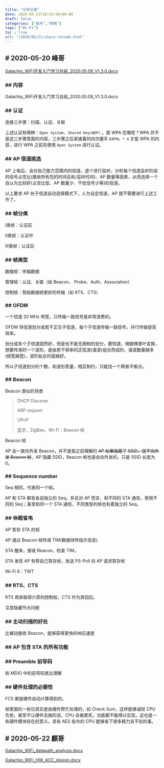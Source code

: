 ```yaml
---
title: "分享记录"
date: 2020-05-21T10:54:50+08:00
draft: false
categories: ["技术","网络"]
tags: ["Wi-Fi"]
toc : true
url: "/2020/05/21/share-recode.html"
---
```


## # 2020-05-20 峰哥

[Galachip_WiFi开发入门学习总结_2020.05.09_V1.3.0.docx](/files/Galachip_WiFi%E5%BC%80%E5%8F%91%E5%85%A5%E9%97%A8%E5%AD%A6%E4%B9%A0%E6%80%BB%E7%BB%93_2020.05.09_V1.3.0.docx)

### ## 内容

Galachip_WiFi开发入门学习总结_2020.05.09_V1.3.0.docx

### ## 认证

连接三步骤：扫描、认证、关联

上述认证有两种：`Open System`、`Shared Key(WEP)` 。那 WPA 在哪呢？WPA 并不是这三步骤里面的内容，三步骤之后紧接着的四次握手 `EAPOL * 4` 才是 WPA 的内容，进行 WPA 之前先使用 `Open System` 进行认证。

### ## AP 信道挑选

AP 上电后，会对自己能力范围内的信道，逐个进行监听，分析每个信道监听阶段的信号占空比(接收所有包的时间总和/监听时间)、AP 数量等因素，从而选择一个自认为比较好(占空比低、AP 数量少、干扰信号少等)的信道。

以上要求 AP 处于信道自动选择模式下，人为设定信道，AP 就不需要进行上述工作了。

### ## 帧分类

Ⅰ类帧：认证前

Ⅱ类帧：认证中

Ⅲ类帧：认证后

### ## 帧类型

数据帧：传输数据

管理帧：认证、关联（如 Beacon、 Probe、Auth、Association）

控制帧：帮助数据帧更好的传输（如 RTS、CTS）

### ## OFDM

一个信道 20 MHz 带宽，只传输一路信号是非常浪费的。

OFDM 将信道划分成若干正交子信道，每个子信道传输一路信号，并行传输提高效率。

划分成多个子信道固然好，但是也不能无限制的划分，要知道，根据傅里叶变换，想要传递的一个波形，是由若干频率的正弦波(谐波)组合而成的，谐波数量越多(频宽越宽)，波形拟合的就越好。

所以子信道划分的个数，和波形质量，相互制约，只能找一个两者平衡点。

### ## Beacon

Beacon 类似的场景

> DHCP Discover
>
> ARP request
>
> UPnP
>
> 蓝牙、ZigBee、Wi-Fi：Beacon 帧

Beacon 帧

AP 会一直向外发 Beacon，并不是我之前理解的 ~~AP 如果隐藏了 SSID，就不向外发 Beacon 帧~~，AP 隐藏 SSID，Beacon 帧也是会向外发的，只是 SSID 长度为 0。

### ## Sequence number

Seq 相同，代表同一个帧。

AP 和 STA 都有各自独立的 Seq。并且对 AP 而言，和不同的 STA 通信，使用不同的 Seq；甚至和同一个 STA 通信，不同类型的帧也有着独立的 Seq。

### ## 休眠省电

AP 暂存 STA 的帧

AP 通过 Beacon 帧传递 TIM(数据待传指示信息)

STA 醒来，接收 Beacon，检查 TIM，

STA 发现 AP 有帮自己暂存帧，发送 PS-Poll 向 AP 请求暂存帧

Wi-Fi 6：TWT

### ## RTS、CTS

RTS 用来取得介质的控制权，CTS 作为其回应。

注意隐藏节点问题

### ## 主动扫描的好处

比被动接收 Beacon，能够获得更快的响应速度

### ## AP 包含 STA 的所有功能

### ## Preamble 前导码

和 MDIO 中的前导码类比理解

### ## 硬件处理的必要性

FCS 都是硬件自动计算得到的。

帧里面的一些位其实是由硬件帮忙处理的，如 Check Sum，这样能够减轻 CPU 负担，甚至不让硬件去做的话，CPU 会被累死，功能都不能得以实现，这也是一些硬件模块存在的意义。具有 AES 指令的 CPU 能够省下很多精力去干别的事。



## # 2020-05-22 麒哥

[Galachip_WiFi_datapath_analysis.docx](/files/Galachip_WiFi_datapath_analysis.docx)

[Galachip_WiFi_HW_ACC_design.docx](/files/Galachip_WiFi_HW_ACC_design.docx)

### 